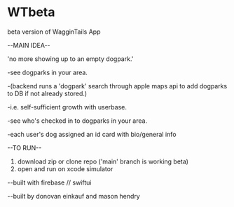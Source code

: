 # WTbeta
beta version of WagginTails App

--MAIN IDEA--

'no more showing up to an empty dogpark.'

-see dogparks in your area.

-(backend runs a 'dogpark' search through apple maps api to add dogparks to DB if not already stored.)

  -i.e. self-sufficient growth with userbase.
  
-see who's checked in to dogparks in your area.

-each user's dog assigned an id card with bio/general info

--TO RUN--
1) download zip or clone repo ('main' branch is working beta)
2) open and run on xcode simulator

--built with firebase // swiftui

--built by donovan einkauf and mason hendry

